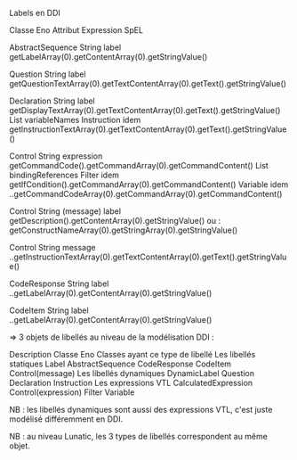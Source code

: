 Labels en DDI

Classe Eno          Attribut                            Expression SpEL

AbstractSequence    String label                        getLabelArray(0).getContentArray(0).getStringValue()

Question            String label                        getQuestionTextArray(0).getTextContentArray(0).getText().getStringValue()

Declaration         String label                        getDisplayTextArray(0).getTextContentArray(0).getText().getStringValue()
                    List<String> variableNames
Instruction         idem                                getInstructionTextArray(0).getTextContentArray(0).getText().getStringValue()

Control             String expression                   getCommandCode().getCommandArray(0).getCommandContent()
                    List<String> bindingReferences
Filter              idem                                getIfCondition().getCommandArray(0).getCommandContent()
Variable            idem                                ..getCommandCodeArray(0).getCommandArray(0).getCommandContent()

Control             String (message) label              getDescription().getContentArray(0).getStringValue()
                                                        ou :
                                                        getConstructNameArray(0).getStringArray(0).getStringValue()

Control             String message                      ..getInstructionTextArray(0).getTextContentArray(0).getText().getStringValue()

CodeResponse        String label                        ..getLabelArray(0).getContentArray(0).getStringValue()

CodeItem            String label                        ..getLabelArray(0).getContentArray(0).getStringValue()

=> 3 objets de libellés au niveau de la modélisation DDI :

Description                 Classe Eno              Classes ayant ce type de libellé
Les libellés statiques      Label                   AbstractSequence CodeResponse CodeItem Control(message)
Les libellés dynamiques     DynamicLabel            Question Declaration Instruction
Les expressions VTL         CalculatedExpression    Control(expression) Filter Variable

NB : les libellés dynamiques sont aussi des expressions VTL, c'est juste modélisé différemment en DDI.

NB : au niveau Lunatic, les 3 types de libellés correspondent au même objet.
